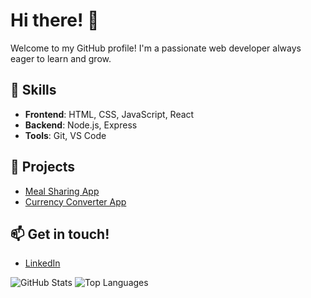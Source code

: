 # Hi there! 👋  
Welcome to my GitHub profile! I'm a passionate web developer always eager to learn and grow.

## 🌟 Skills  
- **Frontend**: HTML, CSS, JavaScript, React  
- **Backend**: Node.js, Express  
- **Tools**: Git, VS Code  

## 💼 Projects  
- [Meal Sharing App](https://github.com/l0rians/meal-sharing)  
- [Currency Converter App](https://github.com/l0rians/currency-converter) 

## 📫 Get in touch!  
- [LinkedIn](https://www.linkedin.com/in/razambek-khaidov-9782362b6/)

![GitHub Stats](https://github-readme-stats.vercel.app/api?username=l0rians&show_icons=true&theme=radical)
![Top Languages](https://github-readme-stats.vercel.app/api/top-langs/?username=l0rians&layout=compact&theme=radical)
